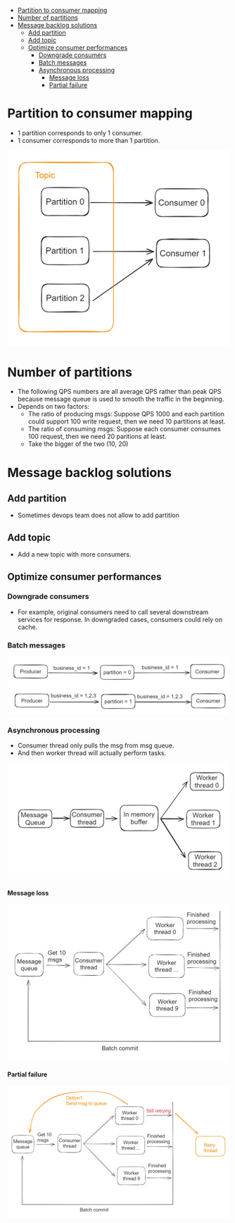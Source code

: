 - [Partition to consumer mapping](#partition-to-consumer-mapping)
- [Number of partitions](#number-of-partitions)
- [Message backlog solutions](#message-backlog-solutions)
  - [Add partition](#add-partition)
  - [Add topic](#add-topic)
  - [Optimize consumer performances](#optimize-consumer-performances)
    - [Downgrade consumers](#downgrade-consumers)
    - [Batch messages](#batch-messages)
    - [Asynchronous processing](#asynchronous-processing)
      - [Message loss](#message-loss)
      - [Partial failure](#partial-failure)

# Partition to consumer mapping
* 1 partition corresponds to only 1 consumer. 
* 1 consumer corresponds to more than 1 partition. 

![](../.gitbook/assets/messageQueue_backlog_causes.png)

# Number of partitions
* The following QPS numbers are all average QPS rather than peak QPS because message queue is used to smooth the traffic in the beginning. 
* Depends on two factors:
  * The ratio of producing msgs: Suppose QPS 1000 and each partition could support 100 write request, then we need 10 partitions at least. 
  * The ratio of consuming msgs: Suppose each consumer consumes 100 request, then we need 20 paritions at least. 
  * Take the bigger of the two (10, 20)

# Message backlog solutions
## Add partition
* Sometimes devops team does not allow to add partition

## Add topic
* Add a new topic with more consumers. 

## Optimize consumer performances
### Downgrade consumers
* For example, original consumers need to call several downstream services for response. In downgraded cases, consumers could rely on cache. 

### Batch messages

![](../.gitbook/assets/messageQueue_backlog_batchMessages.png)

### Asynchronous processing
* Consumer thread only pulls the msg from msg queue. 
* And then worker thread will actually perform tasks. 

![](../.gitbook/assets/messageQueue_backlog_workerThread.png)

#### Message loss

![](../.gitbook/assets/messageQueue_backlog_batchCommit.png)

#### Partial failure

![](../.gitbook/assets/messageQueue_backlog_partialFailure.png)

